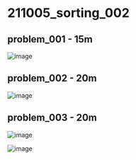 # 211005_sorting_002


## problem_001 - 15m

![image](https://user-images.githubusercontent.com/88085974/135963912-38fff01a-152c-4516-95ec-59fb1e4fad74.png)


## problem_002 - 20m

![image](https://user-images.githubusercontent.com/88085974/135970077-543e05ee-1788-469c-bf50-e624714a8d4e.png)


## problem_003 - 20m

![image](https://user-images.githubusercontent.com/88085974/135975635-8999fc96-2870-43c2-a0aa-d0ddb7c7ee23.png)

![image](https://user-images.githubusercontent.com/88085974/135975650-daf75be3-bd99-496b-acff-b7f39f95c6f9.png)
